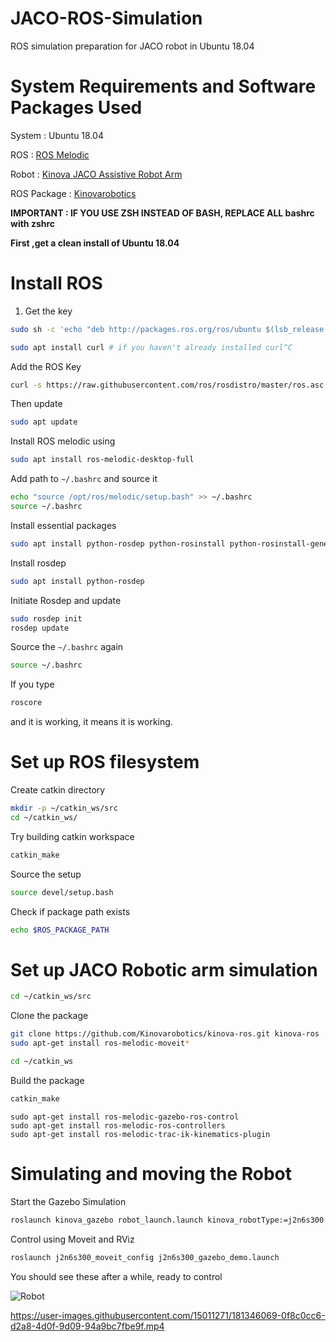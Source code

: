 # JACO-ROS-Simulation
ROS simulation preparation for JACO robot in Ubuntu 18.04


# System Requirements and Software Packages Used

System : Ubuntu 18.04

ROS : [ROS Melodic](http://wiki.ros.org/melodic/Installation/Ubuntu)

Robot : [Kinova JACO Assistive Robot Arm](https://assistive.kinovarobotics.com/product/jaco-robotic-arm)

ROS Package : [Kinovarobotics](https://github.com/Kinovarobotics/kinova-ros)


**IMPORTANT : IF YOU USE ZSH INSTEAD OF BASH, REPLACE ALL bashrc with zshrc**

**First ,get a clean install of Ubuntu 18.04**

# Install ROS

1. Get the key
```bash
sudo sh -c 'echo "deb http://packages.ros.org/ros/ubuntu $(lsb_release -sc) main" > /etc/apt/sources.list.d/ros-latest.list'
```

```bash
sudo apt install curl # if you haven't already installed curl^C
```

Add the ROS Key
```bash
curl -s https://raw.githubusercontent.com/ros/rosdistro/master/ros.asc | sudo apt-key add -
```

Then update
```bash
sudo apt update
```

Install ROS melodic using
```bash
sudo apt install ros-melodic-desktop-full
```


Add path to `~/.bashrc` and source it

```bash
echo "source /opt/ros/melodic/setup.bash" >> ~/.bashrc
source ~/.bashrc

```


Install essential packages

```bash
sudo apt install python-rosdep python-rosinstall python-rosinstall-generator python-wstool build-essential
```

Install rosdep
```bash
sudo apt install python-rosdep

```


Initiate Rosdep and update

```bash
sudo rosdep init
rosdep update
```

Source the `~/.bashrc`  again
```bash
source ~/.bashrc
```

If you type 
```bash
roscore
```

and it is working, it means it is working.


# Set up ROS filesystem

Create catkin directory

```bash
mkdir -p ~/catkin_ws/src
cd ~/catkin_ws/
```

Try building catkin workspace

```bash
catkin_make
```

Source the setup
```bash
source devel/setup.bash
```

Check if package path exists
```bash
echo $ROS_PACKAGE_PATH
```

# Set up JACO Robotic arm simulation

```bash
cd ~/catkin_ws/src
```

Clone the package
```bash
git clone https://github.com/Kinovarobotics/kinova-ros.git kinova-ros
sudo apt-get install ros-melodic-moveit*
```

```bash
cd ~/catkin_ws
```

Build the package
```bash
catkin_make
```

```
sudo apt-get install ros-melodic-gazebo-ros-control
sudo apt-get install ros-melodic-ros-controllers
sudo apt-get install ros-melodic-trac-ik-kinematics-plugin
```

# Simulating and moving the Robot

Start the Gazebo Simulation 

```bash
roslaunch kinova_gazebo robot_launch.launch kinova_robotType:=j2n6s300
```

Control using Moveit and RViz

```bash
roslaunch j2n6s300_moveit_config j2n6s300_gazebo_demo.launch
```

You should see these after a while, ready to control

![Robot](./test.png)



https://user-images.githubusercontent.com/15011271/181346069-0f8c0cc6-d2a8-4d0f-9d09-94a9bc7fbe9f.mp4

